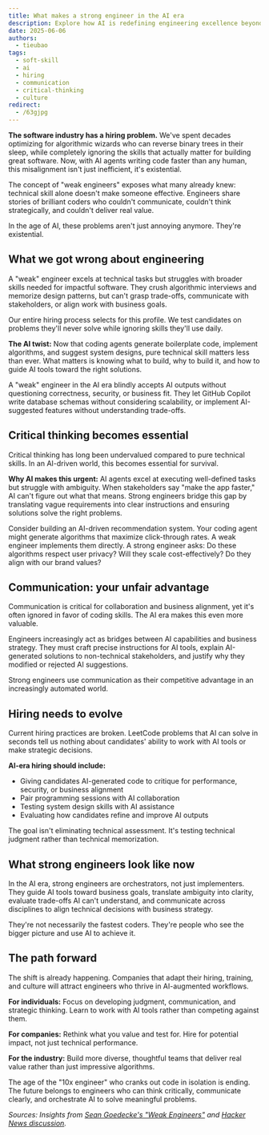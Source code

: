 ```yaml
---
title: What makes a strong engineer in the AI era
description: Explore how AI is redefining engineering excellence beyond technical skills. Learn why critical thinking and communication matter more than coding prowess.
date: 2025-06-06
authors:
  - tieubao
tags:
  - soft-skill
  - ai
  - hiring
  - communication
  - critical-thinking
  - culture
redirect:
  - /63gjpg
---
```


**The software industry has a hiring problem.** We've spent decades optimizing for algorithmic wizards who can reverse binary trees in their sleep, while completely ignoring the skills that actually matter for building great software. Now, with AI agents writing code faster than any human, this misalignment isn't just inefficient, it's existential.

The concept of "weak engineers" exposes what many already knew: technical skill alone doesn't make someone effective. Engineers share stories of brilliant coders who couldn't communicate, couldn't think strategically, and couldn't deliver real value.

In the age of AI, these problems aren't just annoying anymore. They're existential.

## What we got wrong about engineering

A "weak" engineer excels at technical tasks but struggles with broader skills needed for impactful software. They crush algorithmic interviews and memorize design patterns, but can't grasp trade-offs, communicate with stakeholders, or align work with business goals.

Our entire hiring process selects for this profile. We test candidates on problems they'll never solve while ignoring skills they'll use daily.

**The AI twist:** Now that coding agents generate boilerplate code, implement algorithms, and suggest system designs, pure technical skill matters less than ever. What matters is knowing what to build, why to build it, and how to guide AI tools toward the right solutions.

A "weak" engineer in the AI era blindly accepts AI outputs without questioning correctness, security, or business fit. They let GitHub Copilot write database schemas without considering scalability, or implement AI-suggested features without understanding trade-offs.

## Critical thinking becomes essential

Critical thinking has long been undervalued compared to pure technical skills. In an AI-driven world, this becomes essential for survival.

**Why AI makes this urgent:** AI agents excel at executing well-defined tasks but struggle with ambiguity. When stakeholders say "make the app faster," AI can't figure out what that means. Strong engineers bridge this gap by translating vague requirements into clear instructions and ensuring solutions solve the right problems.

Consider building an AI-driven recommendation system. Your coding agent might generate algorithms that maximize click-through rates. A weak engineer implements them directly. A strong engineer asks: Do these algorithms respect user privacy? Will they scale cost-effectively? Do they align with our brand values?

## Communication: your unfair advantage

Communication is critical for collaboration and business alignment, yet it's often ignored in favor of coding skills. The AI era makes this even more valuable.

Engineers increasingly act as bridges between AI capabilities and business strategy. They must craft precise instructions for AI tools, explain AI-generated solutions to non-technical stakeholders, and justify why they modified or rejected AI suggestions.

Strong engineers use communication as their competitive advantage in an increasingly automated world.

## Hiring needs to evolve

Current hiring practices are broken. LeetCode problems that AI can solve in seconds tell us nothing about candidates' ability to work with AI tools or make strategic decisions.

**AI-era hiring should include:**

- Giving candidates AI-generated code to critique for performance, security, or business alignment
- Pair programming sessions with AI collaboration
- Testing system design skills with AI assistance
- Evaluating how candidates refine and improve AI outputs

The goal isn't eliminating technical assessment. It's testing technical judgment rather than technical memorization.

## What strong engineers look like now

In the AI era, strong engineers are orchestrators, not just implementers. They guide AI tools toward business goals, translate ambiguity into clarity, evaluate trade-offs AI can't understand, and communicate across disciplines to align technical decisions with business strategy.

They're not necessarily the fastest coders. They're people who see the bigger picture and use AI to achieve it.

## The path forward

The shift is already happening. Companies that adapt their hiring, training, and culture will attract engineers who thrive in AI-augmented workflows.

**For individuals:** Focus on developing judgment, communication, and strategic thinking. Learn to work with AI tools rather than competing against them.

**For companies:** Rethink what you value and test for. Hire for potential impact, not just technical performance.

**For the industry:** Build more diverse, thoughtful teams that deliver real value rather than just impressive algorithms.

The age of the "10x engineer" who cranks out code in isolation is ending. The future belongs to engineers who can think critically, communicate clearly, and orchestrate AI to solve meaningful problems.

*Sources: Insights from [Sean Goedecke's "Weak Engineers"](https://www.seangoedecke.com/weak-engineers/) and [Hacker News discussion](https://news.ycombinator.com/item?id=42520482).*
